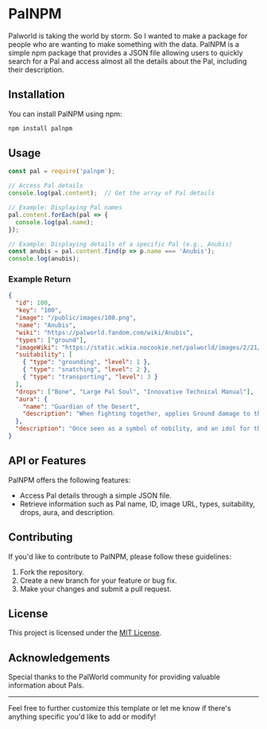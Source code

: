 # PalNPM

Palworld is taking the world by storm. So I wanted to make a package for people who are wanting to make something with the data. 
PalNPM is a simple npm package that provides a JSON file allowing users to quickly search for a Pal and access almost all the details about the Pal, including their description.

## Installation

You can install PalNPM using npm:

```bash
npm install palnpm
```

## Usage

```javascript
const pal = require('palnpm');

// Access Pal details
console.log(pal.content);  // Get the array of Pal details

// Example: Displaying Pal names
pal.content.forEach(pal => {
  console.log(pal.name);
});

// Example: Displaying details of a specific Pal (e.g., Anubis)
const anubis = pal.content.find(p => p.name === 'Anubis');
console.log(anubis);
```

### Example Return

```json
{
  "id": 100,
  "key": "100",
  "image": "/public/images/100.png",
  "name": "Anubis",
  "wiki": "https://palworld.fandom.com/wiki/Anubis",
  "types": ["ground"],
  "imageWiki": "https://static.wikia.nocookie.net/palworld/images/2/21/Anubis_menu.png/",
  "suitability": [
    { "type": "grounding", "level": 1 },
    { "type": "snatching", "level": 2 },
    { "type": "transporting", "level": 3 }
  ],
  "drops": ["Bone", "Large Pal Soul", "Innovative Technical Manual"],
  "aura": {
    "name": "Guardian of the Desert",
    "description": "When fighting together, applies Ground damage to the player's attacks. Sometimes dodges attacks with a high-speed sidestep while in battle."
  },
  "description": "Once seen as a symbol of nobility, and an idol for those who shunned wealth and power. Yet over time, this Pal became a token of death."
}
```

## API or Features

PalNPM offers the following features:

- Access Pal details through a simple JSON file.
- Retrieve information such as Pal name, ID, image URL, types, suitability, drops, aura, and description.

## Contributing

If you'd like to contribute to PalNPM, please follow these guidelines:

1. Fork the repository.
2. Create a new branch for your feature or bug fix.
3. Make your changes and submit a pull request.

## License

This project is licensed under the [MIT License](LICENSE).

## Acknowledgements

Special thanks to the PalWorld community for providing valuable information about Pals.

---

Feel free to further customize this template or let me know if there's anything specific you'd like to add or modify!